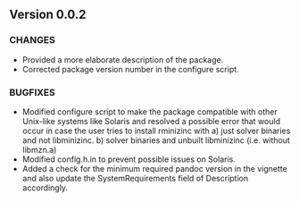 ## Version 0.0.2

### CHANGES

* Provided a more elaborate description of the package.
* Corrected package version number in the configure script.

### BUGFIXES

* Modified configure script to make the package compatible with other Unix-like systems like Solaris and
  resolved a possible error that would occur in case the user tries to install rminizinc with 
    a) just solver binaries and not libminizinc.
    b) solver binaries and unbuilt libminizinc (i.e. without libmzn.a)
* Modified config.h.in to prevent possible issues on Solaris.
* Added a check for the minimum required pandoc version in the vignette and also update the SystemRequirements field of Description accordingly.